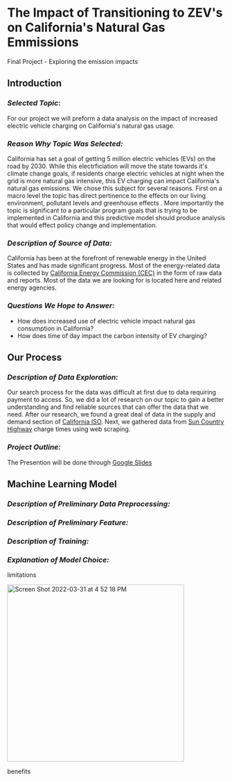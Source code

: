 # The Impact of Transitioning to ZEV's on California's Natural Gas Emmissions
Final Project - Exploring the emission impacts 

## Introduction

### *Selected Topic*: 
For our project we will preform a data analysis on the impact of increased electric vehicle charging on California's natural gas usage.

### *Reason Why Topic Was Selected:*
California has set a goal of getting 5 million electric vehicles (EVs) on the road by 2030. While this electrficiation will move the state towards it's climate change goals, if residents charge electric vehicles at night when the grid is more natural gas intensive, this EV charging can impact California's natural gas emissions. We chose this subject for several reasons. First on a macro level the topic has direct pertinence to the effects on our living environment, pollutant levels and greenhouse effects . More importantly the topic is significant to a particular program goals that is trying to be implemented in California and this predictive model should produce analysis that would effect policy change and implementation.  

### *Description of Source of Data:*
California has been at the forefront of renewable energy in the United States and has made significant progress. Most of the energy-related data is collected by [California Energy Commission (CEC)](https://www.energy.ca.gov/) in the form of raw data and reports. Most of the data we are looking for is located here and related energy agencies. 

### *Questions We Hope to Answer:*
- How does increased use of electric vehicle impact natural gas consumption in California?
- How does time of day impact the carbon intensity of EV charging?

## Our Process


### *Description of Data Exploration:*
Our search process for the data was difficult at first due to data requiring payment to access. So, we did a lot of research on our topic to gain a better understanding and find reliable sources that can offer the data that we need. After our research, we found a great deal of data in the supply and demand section of [California ISO]( https://www.caiso.com/todaysoutlook/Pages/index.html). Next, we gathered data from [Sun Country Highway]( https://suncountryhighway.ca/ev-charge-times/) charge times using web scraping.



### *Project Outline:*

The Presention will be done through [Google Slides](https://docs.google.com/presentation/d/1zOBPyaSprh2AsAN8pwAGuNuXHJgk6bz7/edit?usp=sharing&ouid=109076473530108295539&rtpof=true&sd=true)

## Machine Learning Model

### *Description of Preliminary Data Preprocessing:*
 
### *Description of Preliminary Feature:*

### *Description of Training:*
 
### *Explanation of Model Choice:*

limitations

<img width="408" alt="Screen Shot 2022-03-31 at 4 52 18 PM" src="https://user-images.githubusercontent.com/92963227/161167936-7e899377-c352-47f1-82a4-ae5b0797df0f.png">


benefits
